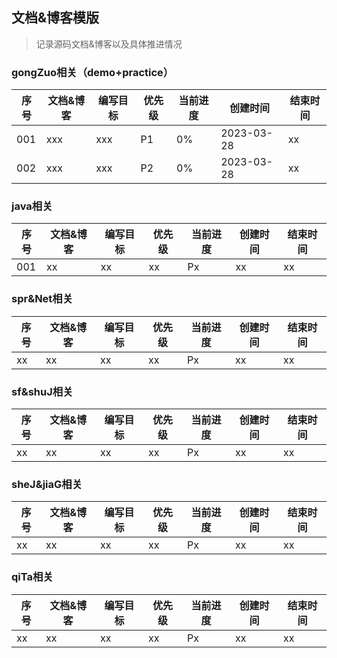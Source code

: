## 文档&博客模版
> 记录源码文档&博客以及具体推进情况

### gongZuo相关（demo+practice）
| 序号  | 文档&博客 | 编写目标 | 优先级 | 当前进度 | 创建时间       | 结束时间 |
|-----|-------|------|-----|------|------------|------|
| 001 | xxx   | xxx  | P1  | 0%   | 2023-03-28 | xx   |
| 002 | xxx   | xxx  | P2  | 0%   | 2023-03-28 | xx   |

### java相关
| 序号  | 文档&博客 | 编写目标 | 优先级 | 当前进度 | 创建时间 | 结束时间 |
|-----|-------|------|-----|------|------|------|
| 001 | xx    | xx   | xx  | Px   | xx   | xx   |

### spr&Net相关
| 序号  | 文档&博客 | 编写目标 | 优先级 | 当前进度 | 创建时间 | 结束时间 |
|-----|-------|------|-----|------|------|------|
| xx  | xx    | xx   | xx  | Px   | xx   | xx   |

### sf&shuJ相关
| 序号  | 文档&博客 | 编写目标 | 优先级 | 当前进度 | 创建时间 | 结束时间 |
|-----|-------|------|-----|------|------|------|
| xx  | xx    | xx   | xx  | Px   | xx   | xx   |

### sheJ&jiaG相关
| 序号  | 文档&博客 | 编写目标 | 优先级 | 当前进度 | 创建时间 | 结束时间 |
|-----|-------|------|-----|------|------|------|
| xx  | xx    | xx   | xx  | Px   | xx   | xx   |

### qiTa相关
| 序号  | 文档&博客 | 编写目标 | 优先级 | 当前进度 | 创建时间 | 结束时间 |
|-----|-------|------|-----|------|------|------|
| xx  | xx    | xx   | xx  | Px   | xx   | xx   |